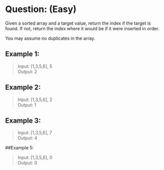 # Question: (Easy)

Given a sorted array and a target value, return the index if the target is found. If not, return the index where it would be if it were inserted in order.

You may assume no duplicates in the array.

## Example 1:

>Input: [1,3,5,6], 5 <br>
>Output: 2

## Example 2:

>Input: [1,3,5,6], 2 <br>
>Output: 1

## Example 3:

>Input: [1,3,5,6], 7 <br>
>Output: 4

##Example 5:

>Input: [1,3,5,6], 0 <br>
>Output: 0
